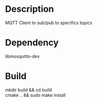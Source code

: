 # Description
MQTT Client to sub/pub to specifics topics

# Dependency
libmosquitto-dev

# Build
mkdir build && cd build <br/>
cmake .. && sudo make install
